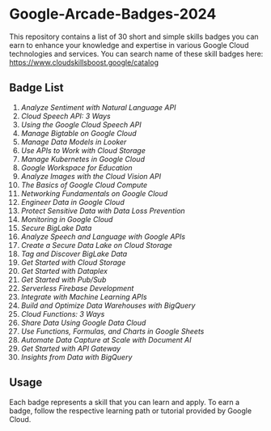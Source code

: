 # Google-Arcade-Badges-2024
This repository contains a list of 30 short and simple skills badges you can earn to enhance your knowledge and expertise in various Google Cloud technologies and services.
You can search name of these skill badges here: https://www.cloudskillsboost.google/catalog

## Badge List

1. *Analyze Sentiment with Natural Language API*
2. *Cloud Speech API: 3 Ways*
3. *Using the Google Cloud Speech API*
4. *Manage Bigtable on Google Cloud*
5. *Manage Data Models in Looker*
6. *Use APIs to Work with Cloud Storage*
7. *Manage Kubernetes in Google Cloud*
8. *Google Workspace for Education*
9. *Analyze Images with the Cloud Vision API*
10. *The Basics of Google Cloud Compute*
11. *Networking Fundamentals on Google Cloud*
12. *Engineer Data in Google Cloud*
13. *Protect Sensitive Data with Data Loss Prevention*
14. *Monitoring in Google Cloud*
15. *Secure BigLake Data*
16. *Analyze Speech and Language with Google APIs*
17. *Create a Secure Data Lake on Cloud Storage*
18. *Tag and Discover BigLake Data*
19. *Get Started with Cloud Storage*
20. *Get Started with Dataplex*
21. *Get Started with Pub/Sub*
22. *Serverless Firebase Development*
23. *Integrate with Machine Learning APIs*
24. *Build and Optimize Data Warehouses with BigQuery*
25. *Cloud Functions: 3 Ways*
26. *Share Data Using Google Data Cloud*
27. *Use Functions, Formulas, and Charts in Google Sheets*
28. *Automate Data Capture at Scale with Document AI*
29. *Get Started with API Gateway*
30. *Insights from Data with BigQuery*

## Usage

Each badge represents a skill that you can learn and apply. To earn a badge, follow the respective learning path or tutorial provided by Google Cloud.
